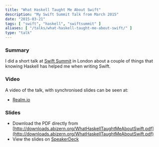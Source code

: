 ```yaml
---
title: "What Haskell Taught Me About Swift"
description: "My Swift Summit Talk from March 2015"
date: "2015-03-21"
tags: [ "swift", "haskell", "swiftsummit" ]
aliases: [ "/talks/what-haskell-taught-me-about-swift/" ]
type: "talk"
---
```


### Summary

I did a short talk at [Swift Summit](https://www.swiftsummit.com) in London
about a couple of things that knowing Haskell has helped me when writing Swift.

### Video

A video of the talk, with synchronised slides can be seen at:

- [Realm.io](https://realm.io/news/swift-summit-abizer-nasir-lessons-from-haskell/)


### Slides

- Download the PDF directly from
[http://downloads.abizern.org/WhatHaskellTaughtMeAboutSwift.pdf](http://downloads.abizern.org/WhatHaskellTaughtMeAboutSwift.pdf)
- View the slides on [SpeakerDeck](https://speakerdeck.com/abizern/what-haskell-taught-me-about-writing-swift)


